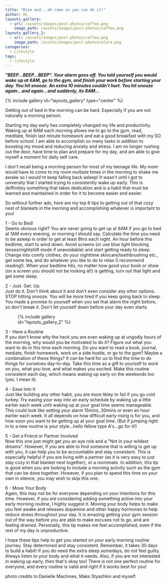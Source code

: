 ```yaml
---
title: "Rise and...oh come on you can do it!"
author: HC
layouts_gallery:
  - url: /assets/images/post-photos/coffee.png
    image_path: /assets/images/post-photos/coffee.png
layouts_gallery_2:
  - url: /assets/images/post-photos/coffee.png
    image_path: /assets/images/post-photos/alarm.png
categories:
  - Lifestyle
tags:
  - lifestyle
---
```


*__"BEEP...BEEP...BEEP". Your alarm goes off. You told yourself you would wake up at 6AM, go to the gym, and finish your work before starting your day. You hit snooze. An extra 10 minutes couldn't hurt. You hit snooze again...and again...and suddenly, its 8AM...__*


{% include gallery id="layouts_gallery" type="center" %}


Getting out of bed in the morning can be hard. Especially if you are not naturally a morning person. 


Starting my day early has completely changed my life and productivity. Waking up at 6AM each morning allows me to go to the gym, read, meditate, finish last minute homework and eat a good breakfast with my SO before school. I am able to accomplish so many tasks in addition to boosting my mood and reducing anxiety and stress. I am no longer rushing out the door, have time to plan and prepare for my day, and am able to give myself a moment for daily self care. 


I don't recall being a morning person for most of my teenage life. My mom would have to come to my room multiple times in the morning to shake me awake so I would'nt keep falling back asleep! It wasn't until I got to university that I started trying to consistently wake up early. This is deffinitley something that takes dedication and is a habit that must be learned and maintained in order for it to become easier and easier.


 So without further ado, here are my top 6 tips to getting out of that cozy nest of blankets in the morning and accomplishing whatever is important to you!


1 - Go to Bed! <br>
Seems obvious right? You are never going to get up at 6AM if you go to bed at 1AM every evening, or morning I should say. Calculate the time you need to be asleep in order to get at least 8hrs each night. An hour before this bedtime, start to wind down. Avoid screens (or use blue light blocking lenses/nightshift mode if unavoidable) and start getting ready to sleep. Change into comfy clothes, do your nighttime skincare/teethbrushing etc., get some tea, and do whatever you like to do to relax (I recommend reading!).  When your bedtime hits, no matter how good your book or show (on a screen you should not be looking at!) is getting, turn out that light and get some sleep.


2 - Just. Get. Up. <br>
Just do it. Don't think about it and don't even consider any other options. STOP hitting snooze. You will be more tired if you keep going back to sleep. You made a promise to yourself when you set that alarm the night before, so don't break it. Don't let yourself down before your day even starts. <figure style="width: 45%" class="align-right">{% include gallery id="layouts_gallery_2" %}</figure>

3 - Have a Routine <br>
If you don't know why the heck you are even waking up at ungodly hours of the morning, why would you be motivated to do it? Figure out what you want to do in this time each morning. Do you want to read a book, journal, mediate, finish homework, work on a side hustle, or go to the gym? Maybe a combination of these things? It can be hard for us to find the time to do things for ourselves day-to-day. Take this time as a gift to yourself to work on you, what you love, and what makes you excited. Make this routine consistent each day, which means waking up early on the weekends too (yes. I mean it). 


4 - Ease Into It <br>
Just like building any other habit, you are more likley to fail if you go cold turkey. Try easing your way into an early schedule by waking up a little earlier each week until waking up at your goal time seems manageable. This could look like setting your alarm 15mins, 30mins or even an hour earlier each week. It all depends on how difficult early rising is for you, and how soon you want to be getting up at your goal time. (But if jumping right in to a new routine is your style...hello fellow type A's...go for it!)


5 - Get a Friend or Partner Involved <br>
Now this one just might get you an eye role and a "Not in your wildest dreams". However, if you are able to find someone that is willing to get up with you, it can help you to be accountable and stay consistent. This is especially helpful if you are living with a partner (as it is very easy to just stay cozy in that blanket nest together), or a roommate. In addition, this tip is good when you are looking to include a morning activity such as the gym that can be done together. However, if you plan to spend this time on your own in silence, you may wish to skip this one. 


6 - Move Your Body <br>
Again, this may not be for everyone depending on your intentions for this time. However, if you are considering adding something active into your early morning routine, I highly suggest it. Moving your body helps to make you feel awake and releases dopamine and other happy hormones to help reduce stress throughout your day. It is amazing getting your gym session out of the way before you are able to make excuses not to go, and are feeling drained. Personally, this tip makes me feel accomplished, even if the rest of my day is unproductive. 



I hope these tips help to get you started on your early morning routine journey. Stay determined and stay consistent. Remember, it takes 30 days to build a habit! If you do need the extra sleep somedays, do not feel guilty. Always listen to your body and what it needs. Also, if you are not interested in waking up early, then that's okay too! There is not one perfect routine for everyone, and every routine is valid and right if it works best for you! 


photo credits to Danielle MacInnes, Maks Styazhkin and myself. 